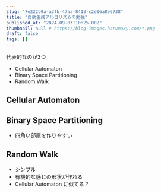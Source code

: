 ```yaml
---
slug: "7e222b9a-a3fb-47aa-8413-c2e06a8e6738"
title: "自動生成アルゴリズムの勉強"
published_at: "2024-09-03T10:25:00Z"
thumbnail: null # https://blog-images.harumaxy.com/*.png
draft: false
tags: []
---
```


代表的なのが3つ

- Cellular Automaton
- Binary Space Partitioning
- Random Walk


## Cellular Automaton

## Binary Space Partitioning

- 四角い部屋を作りやすい

## Random Walk

- シンプル
- 有機的な感じの形状が作れる
- Cellular Automaton に似てる？
